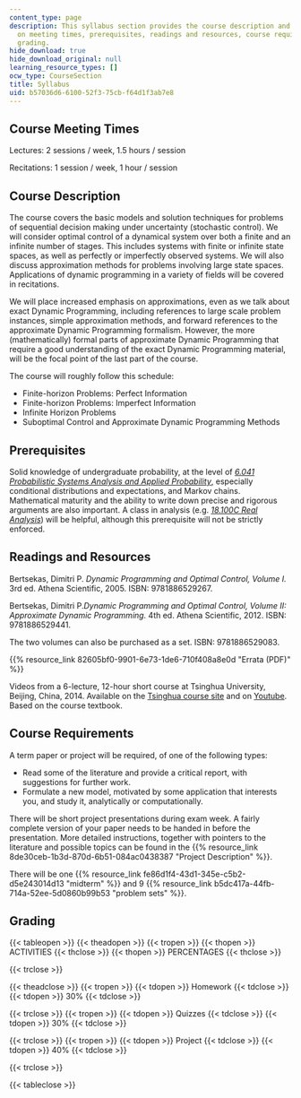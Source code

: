 ```yaml
---
content_type: page
description: This syllabus section provides the course description and information
  on meeting times, prerequisites, readings and resources, course requirements, and
  grading.
hide_download: true
hide_download_original: null
learning_resource_types: []
ocw_type: CourseSection
title: Syllabus
uid: b57036d6-6100-52f3-75cb-f64d1f3ab7e8
---
```


Course Meeting Times
--------------------

Lectures: 2 sessions / week, 1.5 hours / session

Recitations: 1 session / week, 1 hour / session

Course Description
------------------

The course covers the basic models and solution techniques for problems of sequential decision making under uncertainty (stochastic control). We will consider optimal control of a dynamical system over both a finite and an infinite number of stages. This includes systems with finite or infinite state spaces, as well as perfectly or imperfectly observed systems. We will also discuss approximation methods for problems involving large state spaces. Applications of dynamic programming in a variety of fields will be covered in recitations.

We will place increased emphasis on approximations, even as we talk about exact Dynamic Programming, including references to large scale problem instances, simple approximation methods, and forward references to the approximate Dynamic Programming formalism. However, the more (mathematically) formal parts of approximate Dynamic Programming that require a good understanding of the exact Dynamic Programming material, will be the focal point of the last part of the course.

The course will roughly follow this schedule:

*   Finite-horizon Problems: Perfect Information
*   Finite-horizon Problems: Imperfect Information
*   Infinite Horizon Problems
*   Suboptimal Control and Approximate Dynamic Programming Methods

Prerequisites
-------------

Solid knowledge of undergraduate probability, at the level of [_6.041 Probabilistic Systems Analysis and Applied Probability_](/courses/6-041sc-probabilistic-systems-analysis-and-applied-probability-fall-2013), especially conditional distributions and expectations, and Markov chains. Mathematical maturity and the ability to write down precise and rigorous arguments are also important. A class in analysis (e.g. [_18.100C Real Analysis_](/courses/18-100c-real-analysis-fall-2012)) will be helpful, although this prerequisite will not be strictly enforced.

Readings and Resources
----------------------

Bertsekas, Dimitri P. _Dynamic Programming and Optimal Control, Volume I._ 3rd ed. Athena Scientific, 2005. ISBN: 9781886529267.

Bertsekas, Dimitri P._Dynamic Programming and Optimal Control, Volume II: Approximate Dynamic Programming._ 4th ed. Athena Scientific, 2012. ISBN: 9781886529441.

The two volumes can also be purchased as a set. ISBN: 9781886529083.

{{% resource_link 82605bf0-9901-6e73-1de6-710f408a8e0d "Errata (PDF)" %}}

Videos from a 6-lecture, 12-hour short course at Tsinghua University, Beijing, China, 2014. Available on the [Tsinghua course site](http://adpthu2014.weebly.com/videos.html) and on [Youtube](http://www.youtube.com/playlist?list=PLiCLbsFQNFAxOmVeqPhI5er1LGf2-L9I4). Based on the course textbook.

Course Requirements
-------------------

A term paper or project will be required, of one of the following types:

*   Read some of the literature and provide a critical report, with suggestions for further work.
*   Formulate a new model, motivated by some application that interests you, and study it, analytically or computationally.

There will be short project presentations during exam week. A fairly complete version of your paper needs to be handed in before the presentation. More detailed instructions, together with pointers to the literature and possible topics can be found in the {{% resource_link 8de30ceb-1b3d-870d-6b51-084ac0438387 "Project Description" %}}.

There will be one {{% resource_link fe86d1f4-43d1-345e-c5b2-d5e243014d13 "midterm" %}} and 9 {{% resource_link b5dc417a-44fb-714a-52ee-5d0860b99b53 "problem sets" %}}.

Grading
-------

{{< tableopen >}}
{{< theadopen >}}
{{< tropen >}}
{{< thopen >}}
ACTIVITIES
{{< thclose >}}
{{< thopen >}}
PERCENTAGES
{{< thclose >}}

{{< trclose >}}

{{< theadclose >}}
{{< tropen >}}
{{< tdopen >}}
Homework
{{< tdclose >}}
{{< tdopen >}}
30%
{{< tdclose >}}

{{< trclose >}}
{{< tropen >}}
{{< tdopen >}}
Quizzes
{{< tdclose >}}
{{< tdopen >}}
30%
{{< tdclose >}}

{{< trclose >}}
{{< tropen >}}
{{< tdopen >}}
Project
{{< tdclose >}}
{{< tdopen >}}
40%
{{< tdclose >}}

{{< trclose >}}

{{< tableclose >}}